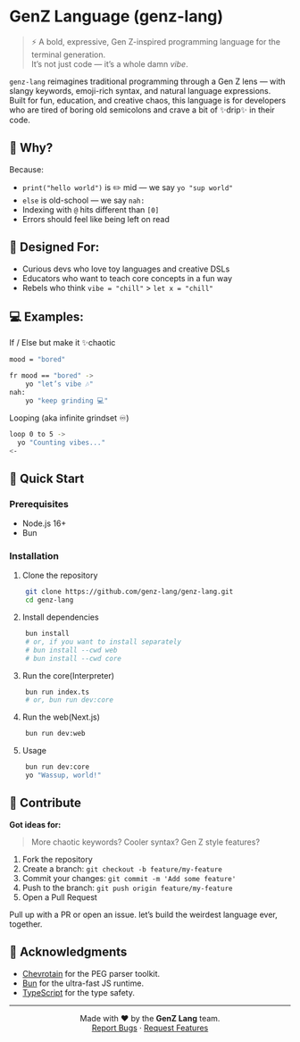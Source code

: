 # GenZ Language (genz-lang)
> ⚡ A bold, expressive, Gen Z-inspired programming language for the terminal generation.  
> It’s not just code — it’s a whole damn *vibe*.

`genz-lang` reimagines traditional programming through a Gen Z lens — with slangy keywords, emoji-rich syntax, and natural language expressions.  
Built for fun, education, and creative chaos, this language is for developers who are tired of boring old semicolons and crave a bit of ✨drip✨ in their code.

## 🌈 Why?

Because:
- `print("hello world")` is ✏️ mid — we say `yo "sup world"`
- `else` is old-school — we say `nah:`
- Indexing with `@` hits different than `[0]`
- Errors should feel like being left on read

## 🧠 Designed For:

- Curious devs who love toy languages and creative DSLs
- Educators who want to teach core concepts in a fun way
- Rebels who think `vibe = "chill"` > `let x = "chill"`

## 💻 Examples:
If / Else but make it ✨chaotic
```bash
mood = "bored"

fr mood == "bored" ->
    yo "let’s vibe 🎶"
nah:
    yo "keep grinding 💻"
```
Looping (aka infinite grindset ♾️)
```bash
loop 0 to 5 ->
  yo "Counting vibes..."  
<-
```

## 🚀 Quick Start

### Prerequisites
- Node.js 16+
- Bun

### Installation
1. Clone the repository
```bash
    git clone https://github.com/genz-lang/genz-lang.git
    cd genz-lang
```
2. Install dependencies
```bash
    bun install
    # or, if you want to install separately
    # bun install --cwd web
    # bun install --cwd core
```
3. Run the core(Interpreter)
```bash
    bun run index.ts
    # or, bun run dev:core
```
4. Run the web(Next.js)
```bash
    bun run dev:web
```
5. Usage
```bash
    bun run dev:core
    yo "Wassup, world!"
```

## 🤝 Contribute
**Got ideas for:**
> More chaotic keywords? Cooler syntax? Gen Z style features?

1. Fork the repository
2. Create a branch: `git checkout -b feature/my-feature`
3. Commit your changes: `git commit -m 'Add some feature'`
4. Push to the branch: `git push origin feature/my-feature`
5. Open a Pull Request

Pull up with a PR or open an issue. let’s build the weirdest language ever, together.

## 🙏 Acknowledgments
<ul>
    <li><a href="https://github.com/SAP/chevrotain">Chevrotain</a> for the PEG parser toolkit.</li>
    <li><a href="https://bun.sh/">Bun</a> for the ultra-fast JS runtime.</li>
    <li><a href="https://www.typescriptlang.org/">TypeScript</a> for the type safety.</li>
</ul>

---
<p align="center">
  Made with ❤️ by the <b>GenZ Lang</b> team. <br />
  <a href="https://github.com/Sharmil001/genz-lang/issues">Report Bugs</a> · 
  <a href="https://github.com/Sharmil001/genz-lang/labels/enhancement">Request Features</a>
</p>

